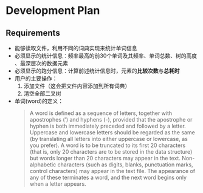 # Development Plan

## Requirements
- 能够读取文件，利用不同的词典实现来统计单词信息
- 必须显示的统计信息：频率最高的前30个单词及其频率、单词总数、树的高度
  、最深层次的数据元素
- 必须显示的跑分信息：计算前述统计信息时，元素的**比较次数**与**总耗时**
- 用户的主要操作：
  1. 添加文件（这会把文件内容添加到所有词典）
  2. 清空全部二叉树
- 单词(word)的定义：
  > A word is defined as a sequence of letters, together with
  apostrophes (’) and hyphens (-), provided that the apostrophe or 
  hyphen is both immediately preceded and followed by a letter. 
  Uppercase and lowercase letters should be regarded as the same 
  (by translating all letters into either uppercase or lowercase,
  as you prefer). A word is to be truncated to its first 20 
  characters (that is, only 20 characters are to be stored in the 
  data structure) but words longer than 20 characters may appear 
  in the text. Non-alphabetic characters (such as digits, blanks, 
  punctuation marks, control characters) may appear in the text file. 
  The appearance of any of these terminates a word, and the next 
  word begins only when a letter appears.